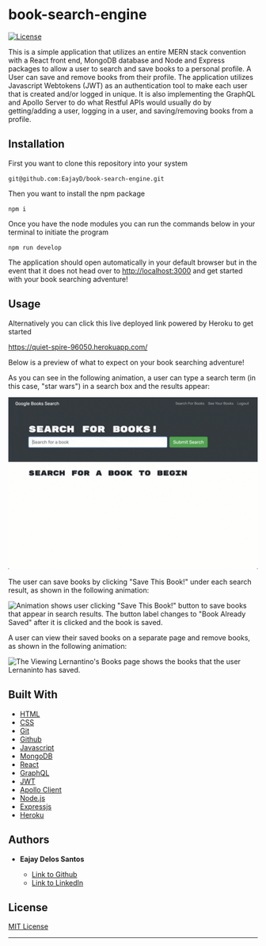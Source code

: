 # book-search-engine

[![License](https://img.shields.io/badge/license-MIT-blue)](https://opensource.org/licenses/MIT)

This is a simple application that utilizes an entire MERN stack convention with a React front end, MongoDB database and Node and Express packages to allow a user to search and save books to a personal profile. A User can save and remove books from their profile. The application utilizes Javascript Webtokens (JWT) as an authentication tool to make each user that is created and/or logged in unique. It is also implementing the GraphQL and Apollo Server to do what Restful APIs would usually do by getting/adding a user, logging in a user, and saving/removing books from a profile.


## Installation

 First you want to clone this repository into your system

  ```
 git@github.com:EajayD/book-search-engine.git
  ```

  Then you want to install the npm package 

  ```
  npm i 
  ```

  Once you have the node modules you can run the commands below in your terminal to initiate the program

  ```
  npm run develop
  ```
  The application should open automatically in your default browser but in the event that it does not head over to <a href = "http://localhost:3000">http://localhost:3000</a> and get started with your book searching adventure!

## Usage

Alternatively you can click this live deployed link powered by Heroku to get started

<a href ="https://quiet-spire-96050.herokuapp.com/">https://quiet-spire-96050.herokuapp.com/</a>

Below is a preview of what to expect on your book searching adventure!

As you can see in the following animation, a user can type a search term (in this case, "star wars") in a search box and the results appear:

![Animation shows "star wars" typed into a search box and books about Star Wars appearing as results.](./assets/21-mern-homework-demo-01.gif)

The user can save books by clicking "Save This Book!" under each search result, as shown in the following animation:

![Animation shows user clicking "Save This Book!" button to save books that appear in search results. The button label changes to "Book Already Saved" after it is clicked and the book is saved.](./assets/21-mern-homework-demo-02.gif)

A user can view their saved books on a separate page and remove books, as shown in the following animation:

![The Viewing Lernantino's Books page shows the books that the user Lernaninto has saved.](./assets/21-mern-homework-demo-03.gif)

## Built With

* [HTML](https://developer.mozilla.org/en-US/docs/Web/HTML)
* [CSS](https://developer.mozilla.org/en-US/docs/Web/CSS)
* [Git](https://git-scm.com/about)
* [Github](https://github.com/)
* [Javascript](https://developer.mozilla.org/en-US/docs/Web/JavaScript)
* [MongoDB](https://www.mongodb.com/)
* [React](https://reactjs.org/)
* [GraphQL](https://graphql.org/)
* [JWT](https://jwt.io/)
* [Apollo Client](https://www.apollographql.com/docs/react/)
* [Node.js](https://nodejs.org/en/docs/)
* [Expressjs](https://www.npmjs.com/package/express)
* [Heroku](https://devcenter.heroku.com/)


## Authors

* **Eajay Delos Santos** 

    - [Link to Github](https://github.com/EajayD)
    - [Link to LinkedIn](https://www.linkedin.com/in/eajay-delos-santos-912950214/)

## License
  
 [MIT License](https://opensource.org/licenses/MIT)
  
  ---
